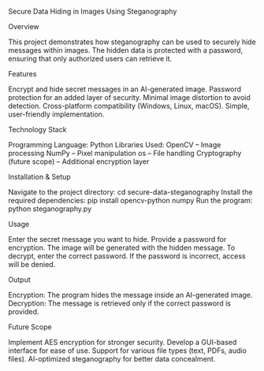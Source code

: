 Secure Data Hiding in Images Using Steganography

Overview

This project demonstrates how steganography can be used to securely hide messages within images. The hidden data is protected with a password, ensuring that only authorized users can retrieve it.

Features

Encrypt and hide secret messages in an AI-generated image.
Password protection for an added layer of security.
Minimal image distortion to avoid detection.
Cross-platform compatibility (Windows, Linux, macOS).
Simple, user-friendly implementation.

Technology Stack

Programming Language: Python
Libraries Used:
OpenCV – Image processing
NumPy – Pixel manipulation
os – File handling
Cryptography (future scope) – Additional encryption layer

Installation & Setup

Navigate to the project directory: cd secure-data-steganography
Install the required dependencies: pip install opencv-python numpy
Run the program: python steganography.py

Usage

Enter the secret message you want to hide.
Provide a password for encryption.
The image will be generated with the hidden message.
To decrypt, enter the correct password.
If the password is incorrect, access will be denied.

Output

Encryption: The program hides the message inside an AI-generated image.
Decryption: The message is retrieved only if the correct password is provided.


Future Scope

Implement AES encryption for stronger security.
Develop a GUI-based interface for ease of use.
Support for various file types (text, PDFs, audio files).
AI-optimized steganography for better data concealment.

